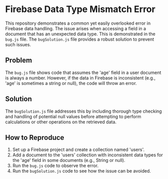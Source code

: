 # Firebase Data Type Mismatch Error
This repository demonstrates a common yet easily overlooked error in Firebase data handling. The issue arises when accessing a field in a document that has an unexpected data type. This is demonstrated in the `bug.js` file.  The `bugSolution.js` file provides a robust solution to prevent such issues.

## Problem
The `bug.js` file shows code that assumes the 'age' field in a user document is always a number.  However, if the data in Firebase is inconsistent (e.g., 'age' is sometimes a string or null), the code will throw an error.

## Solution
The `bugSolution.js` file addresses this by including thorough type checking and handling of potential null values before attempting to perform calculations or other operations on the retrieved data.

## How to Reproduce
1.  Set up a Firebase project and create a collection named 'users'.
2.  Add a document to the 'users' collection with inconsistent data types for the 'age' field in some documents (e.g., String or null).
3.  Run the `bug.js` code to observe the error.
4.  Run the `bugSolution.js` code to see how the issue can be avoided. 